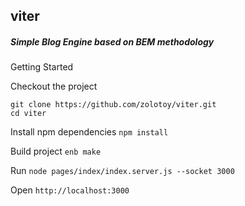 ## viter ##

##### Simple Blog Engine based on BEM methodology #####

Getting Started

Checkout the project
```
git clone https://github.com/zolotoy/viter.git
cd viter
```

Install npm dependencies
``` npm install ```

Build project
``` enb make ```

Run
``` node pages/index/index.server.js --socket 3000 ```

Open
``` http://localhost:3000 ```
